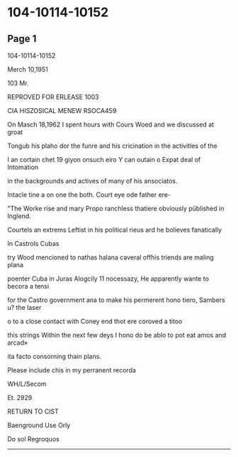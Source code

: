 # 104-10114-10152

## Page 1

104-10114-10152

Merch 10,1951

103 Mr.

REPROVED FOR ERLEASE 1003

CIA HISZOSICAL MENEW RSOCA459

On Masch 18,1962 I spent hours with Cours Woed and we discussed at groat

Tongub his plaho dor the funre and his cricination in the activitles of the

I an cortain chet 19 giyon onsuch eiro Y can outain o Expat deal of Intomation

in the backgrounds and actives of many of his ansociatos.

Intacle tine a on one the both. Court eye ode father ere-

"The Worke rise and mary Propo ranchless thatiere obviously püblished in Inglend.

Courtels an extrems Leftist in his political rieus ard he bolieves fanatically

In Castrols Cubas

try Wood mencioned to nathas halana caveral offhis triends are maling plana

poenter Cuba in Juras Alogcily 11 nocessazy, He apparently wante to becora a tensi

for the Castro government ana to make his permerent hono tiero, Sambers u? the laser

o to a close contact with Coney end thot ere coroved a titoo

this strings Within the next few deys I hono do be ablo to pot eat amos and arcad»

ita facto consorning thain plans.

Please include chis in my perranent recorda

WH/L/Secom

Et. 2929

RETURN TO CIST

Baenground Use Orly

Do sol Regroquos

---

